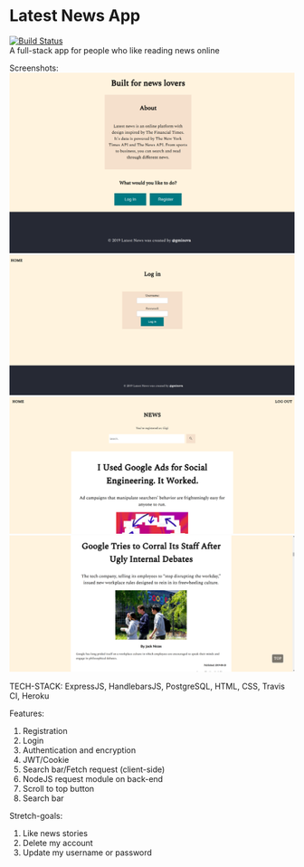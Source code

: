 # Latest News App
[![Build Status](https://travis-ci.com/gminova/latest-news.svg?branch=master)](https://travis-ci.com/gminova/latest-news)  
A full-stack app for people who like reading news online

Screenshots:
![](https://github.com/gminova/latest-news/blob/master/public/images/Screenshot%20from%202019-09-05%2000-21-28.png?raw=true)
![](https://github.com/gminova/latest-news/blob/master/public/images/Screenshot%20from%202019-09-05%2000-21-37.png?raw=true)
![](https://github.com/gminova/latest-news/blob/master/public/images/Screenshot%20from%202019-09-05%2000-22-17.png?raw=true)
![](https://github.com/gminova/latest-news/blob/master/public/images/Screenshot%20from%202019-09-05%2000-23-06.png?raw=true)

TECH-STACK:
ExpressJS, HandlebarsJS, PostgreSQL, HTML, CSS, Travis CI, Heroku

Features:
1. Registration
2. Login
3. Authentication and encryption
4. JWT/Cookie
5. Search bar/Fetch request (client-side)
6. NodeJS request module on back-end
7. Scroll to top button
8. Search bar

Stretch-goals:
1. Like news stories
2. Delete my account
3. Update my username or password

